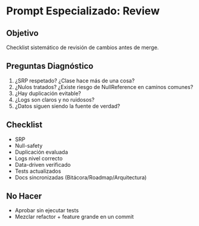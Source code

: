 # Prompt Especializado: Review

## Objetivo

Checklist sistemático de revisión de cambios antes de merge.

## Preguntas Diagnóstico

1. ¿SRP respetado? ¿Clase hace más de una cosa?
2. ¿Nulos tratados? ¿Existe riesgo de NullReference en caminos comunes?
3. ¿Hay duplicación evitable?
4. ¿Logs son claros y no ruidosos?
5. ¿Datos siguen siendo la fuente de verdad?

## Checklist

- SRP
- Null-safety
- Duplicación evaluada
- Logs nivel correcto
- Data-driven verificado
- Tests actualizados
- Docs sincronizadas (Bitácora/Roadmap/Arquitectura)

## No Hacer

- Aprobar sin ejecutar tests
- Mezclar refactor + feature grande en un commit
